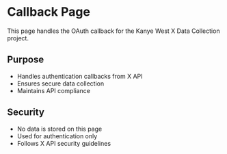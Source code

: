 # Callback Page

This page handles the OAuth callback for the Kanye West X Data Collection project.

## Purpose
- Handles authentication callbacks from X API
- Ensures secure data collection
- Maintains API compliance

## Security
- No data is stored on this page
- Used for authentication only
- Follows X API security guidelines
